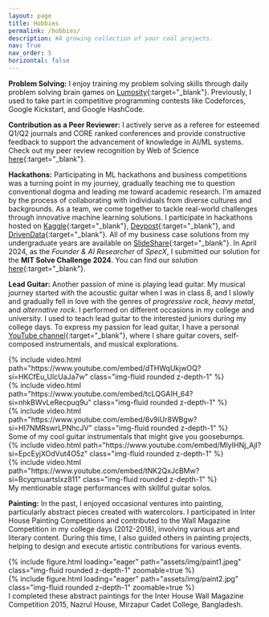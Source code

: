 ```yaml
---
layout: page
title: Hobbies
permalink: /hobbies/
description: #A growing collection of your cool projects.
nav: True
nav_order: 5
horizontal: false
---
```


**Problem Solving:**
I enjoy training my problem solving skills through daily problem solving brain games on [Lumosity](https://www.lumosity.com/en/){:target="_blank"}. Previously, I used to take part in competitive programming contests like Codeforces, Google Kickstart, and Google HashCode.


**Contribution as a Peer Reviewer:**
I actively serve as a referee for esteemed Q1/Q2 journals and CORE ranked conferences and provide constructive feedback to support the advancement of knowledge in AI/ML systems. Check out my peer review recognition by Web of Science [here](https://www.webofscience.com/wos/author/record/AFE-0313-2022 "WoS Profile"){:target="_blank"}.


**Hackathons:**
Participating in ML hackathons and business competitions was a turning point in my journey, gradually teaching me to question conventional dogma and leading me toward academic research. I'm amazed by the process of collaborating with individuals from diverse cultures and backgrounds. As a team, we come together to tackle real-world challenges through innovative machine learning solutions. I participate in hackathons hosted on [Kaggle](https://www.kaggle.com/mdabrarjahin "mdabrarjahin"){:target="_blank"}, [Devpost](https://devpost.com/abrar-jahin-2652 "abrar-jahin-2652"){:target="_blank"}, and [DrivenData](https://www.drivendata.org/users/Abrar2652/ "Abrar2652"){:target="_blank"}.
All of my business case solutions from my undergraduate years are available on [SlideShare](https://www.slideshare.net/MdAbrarJahin){:target="_blank"}. In April 2024, as the _Founder & AI Researcher_ of *SpecX*, I submitted our solution for the **MIT Solve Challenge 2024**. You can find our solution [here](https://solve.mit.edu/challenges/2024-global-health-challenge/solutions/90695){:target="_blank"}.


**Lead Guitar:**
Another passion of mine is playing lead guitar. My musical journey started with the acoustic guitar when I was in class 8, and I slowly and gradually fell in love with the genres of *progressive rock*, *heavy metal*, and *alternative rock*. I performed on different occasions in my college and university. I used to teach lead guitar to the interested juniors during my college days. To express my passion for lead guitar, I have a personal [YouTube channel](https://www.youtube.com/channel/UCrdkiCJ3yxAOqFmJfb7RUWA){:target="_blank"}, where I share guitar covers, self-composed instrumentals, and musical explorations.

<div class="row mt-3">
    <div class="col-sm mt-3 mt-md-0">
        {% include video.html path="https://www.youtube.com/embed/dTHWqUkjwOQ?si=HKCfEu_UlcUaJa7w" class="img-fluid rounded z-depth-1" %}
    </div>
    <div class="col-sm mt-3 mt-md-0">
        {% include video.html path="https://www.youtube.com/embed/tcLQGAIH_64?si=nhkBWvLeRecpuq9u" class="img-fluid rounded z-depth-1" %}
    </div>
    <div class="col-sm mt-3 mt-md-0">
        {% include video.html path="https://www.youtube.com/embed/6v9iUr8WBgw?si=HI7NMRswrLPNhcJV" class="img-fluid rounded z-depth-1" %}
    </div>
</div>
<div class="caption">
    Some of my cool guitar instrumentals that might give you goosebumps.
</div>



<div class="row mt-3">
    <div class="col-12 col-md-6 d-flex justify-content-center align-items-center mt-3 mt-md-0">
        <div class="embed-responsive embed-responsive-16by9">
	        {% include video.html path="https://www.youtube.com/embed/MlyIHNj_AjI?si=EpcEyjXOdVut4O5z" class="img-fluid rounded z-depth-1" %}
    	</div>
    </div>
    <div class="col-12 col-md-6 d-flex justify-content-center align-items-center mt-3 mt-md-0">
        <div class="embed-responsive embed-responsive-16by9">
        {% include video.html path="https://www.youtube.com/embed/tNK2QxJcBMw?si=BcyqmuartsIxz811" class="img-fluid rounded z-depth-1" %}
    	</div>
    </div>
</div>
<div class="caption">
    My mentionable stage performances with skillful guitar solos.
</div>


**Painting:**
In the past, I enjoyed occasional ventures into painting, particularly abstract pieces created with watercolors. I participated in Inter House Painting Competitions and contributed to the Wall Magazine Competition in my college days (2012-2018), involving various art and literary content. During this time, I also guided others in painting projects, helping to design and execute artistic contributions for various events.

<div class="row mt-3">
    <div class="col-sm mt-3 mt-md-0">
        {% include figure.html loading="eager" path="assets/img/paint1.jpeg" class="img-fluid rounded z-depth-1" zoomable=true %}
    </div>
    <div class="col-sm mt-3 mt-md-0">
        {% include figure.html loading="eager" path="assets/img/paint2.jpg" class="img-fluid rounded z-depth-1" zoomable=true %}
    </div>
</div>

<div class="caption">
    I completed these abstract paintings for the Inter House Wall Magazine Competition 2015, Nazrul House, Mirzapur Cadet College, Bangladesh.
</div>










